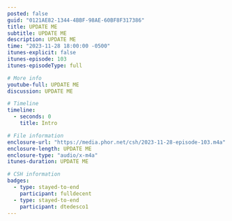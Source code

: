 ```yaml
---
posted: false
guid: "0121AE82-1344-4BBF-98AE-60BF8F317386"
title: UPDATE ME
subtitle: UPDATE ME
description: UPDATE ME 
time: "2023-11-28 18:00:00 -0500"
itunes-explicit: false
itunes-episode: 103
itunes-episodeType: full

# More info
youtube-full: UPDATE ME
discussion: UPDATE ME

# Timeline
timeline:
  - seconds: 0
    title: Intro

# File information
enclosure-url: "https://media.phor.net/csh/2023-11-28-episode-103.m4a"
enclosure-length: UPDATE ME
enclosure-type: "audio/x-m4a"
itunes-duration: UPDATE ME

# CSH information
badges:
  - type: stayed-to-end
    participant: fulldecent
  - type: stayed-to-end
    participant: dtedesco1
---
```


<!--end of quick notes-->

